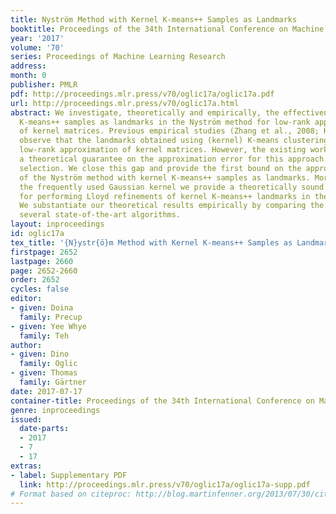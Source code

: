 ```yaml
---
title: Nyström Method with Kernel K-means++ Samples as Landmarks
booktitle: Proceedings of the 34th International Conference on Machine Learning
year: '2017'
volume: '70'
series: Proceedings of Machine Learning Research
address: 
month: 0
publisher: PMLR
pdf: http://proceedings.mlr.press/v70/oglic17a/oglic17a.pdf
url: http://proceedings.mlr.press/v70/oglic17a.html
abstract: We investigate, theoretically and empirically, the effectiveness of kernel
  K-means++ samples as landmarks in the Nyström method for low-rank approximation
  of kernel matrices. Previous empirical studies (Zhang et al., 2008; Kumar et al.,2012)
  observe that the landmarks obtained using (kernel) K-means clustering define a good
  low-rank approximation of kernel matrices. However, the existing work does not provide
  a theoretical guarantee on the approximation error for this approach to landmark
  selection. We close this gap and provide the first bound on the approximation error
  of the Nyström method with kernel K-means++ samples as landmarks. Moreover, for
  the frequently used Gaussian kernel we provide a theoretically sound motivation
  for performing Lloyd refinements of kernel K-means++ landmarks in the instance space.
  We substantiate our theoretical results empirically by comparing the approach to
  several state-of-the-art algorithms.
layout: inproceedings
id: oglic17a
tex_title: '{N}ystr{ö}m Method with Kernel K-means++ Samples as Landmarks'
firstpage: 2652
lastpage: 2660
page: 2652-2660
order: 2652
cycles: false
editor:
- given: Doina
  family: Precup
- given: Yee Whye
  family: Teh
author:
- given: Dino
  family: Oglic
- given: Thomas
  family: Gärtner
date: 2017-07-17
container-title: Proceedings of the 34th International Conference on Machine Learning
genre: inproceedings
issued:
  date-parts:
  - 2017
  - 7
  - 17
extras:
- label: Supplementary PDF
  link: http://proceedings.mlr.press/v70/oglic17a/oglic17a-supp.pdf
# Format based on citeproc: http://blog.martinfenner.org/2013/07/30/citeproc-yaml-for-bibliographies/
---
```

